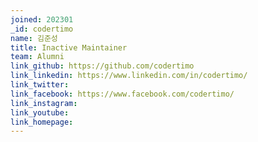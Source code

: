 ```yaml
---
joined: 202301
_id: codertimo
name: 김준성
title: Inactive Maintainer
team: Alumni
link_github: https://github.com/codertimo
link_linkedin: https://www.linkedin.com/in/codertimo/
link_twitter:
link_facebook: https://www.facebook.com/codertimo/
link_instagram:
link_youtube:
link_homepage:
---
```

